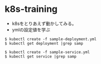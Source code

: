 # k8s-training

- k8sをとりあえず動かしてみる。
- ymlの設定値を学ぶ

```
$ kubectl create -f sample-deployment.yml
$ kubectl get deployment |grep samp

$ kubectl create -f sample-service.yml
$ kubectl get service |grep samp

```
